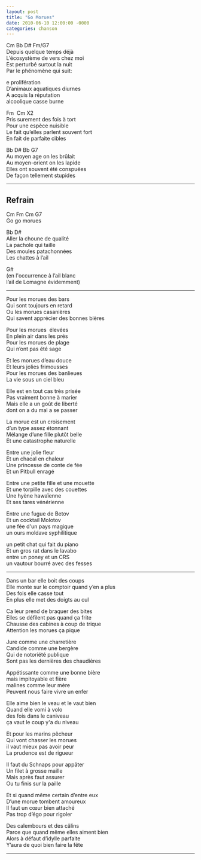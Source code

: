 ```yaml
---
layout: post
title: "Go Morues"
date: 2010-06-10 12:00:00 -0000
categories: chanson
---
```


Cm Bb D# Fm/G7  
Depuis quelque temps déjà  
L’écosystème de vers chez moi  
Est perturbé surtout la nuit  
Par le phénomène qui suit:

e prolifération  
D’animaux aquatiques diurnes  
A acquis la réputation  
alcoolique casse burne

Fm  Cm X2  
Pris surement des fois à tort  
Pour une espèce nuisible  
Le fait qu’elles parlent souvent fort  
En fait de parfaite cibles

Bb D# Bb G7  
Au moyen age on les brûlait  
Au moyen-orient on les lapide  
Elles ont souvent été conspuées  
De façon tellement stupides

---

## Refrain

Cm Fm Cm G7  
Go go morues

Bb D#  
Aller la choune de qualité  
La pachole qui taille  
Des moules patachonnées  
Les chattes à l’ail

G#  
(en l'occurrence à l’ail blanc  
l’ail de Lomagne évidemment)

---

Pour les morues des bars  
Qui sont toujours en retard  
Ou les morues casanières  
Qui savent apprécier des bonnes bières

Pour les morues  élevées  
En plein air dans les prés  
Pour les morues de plage  
Qui n’ont pas été sage

Et les morues d’eau douce  
Et leurs jolies frimousses  
Pour les morues des banlieues  
La vie sous un ciel bleu

Elle est en tout cas très prisée  
Pas vraiment bonne à marier  
Mais elle a un goût de liberté  
dont on a du mal a se passer

La morue est un croisement  
d’un type assez étonnant  
Mélange d’une fille plutôt belle  
Et une catastrophe naturelle

Entre une jolie fleur  
Et un chacal en chaleur  
Une princesse de conte de fée  
Et un Pitbull enragé

Entre une petite fille et une mouette  
Et une torpille avec des couettes  
Une hyène hawaïenne  
Et ses tares vénérienne

Entre une fugue de Betov  
Et un cocktail Molotov  
une fée d'un pays magique  
un ours moldave syphilitique

un petit chat qui fait du piano  
Et un gros rat dans le lavabo  
entre un poney et un CRS  
un vautour bourré avec des fesses  

---

Dans un bar elle boit des coups  
Elle monte sur le comptoir quand y’en a plus  
Des fois elle casse tout  
En plus elle met des doigts au cul

Ca leur prend de braquer des bites  
Elles se défilent pas quand ça frite  
Chausse des cabines à coup de trique  
Attention les morues ça pique

Jure comme une charretière  
Candide comme une bergère  
Qui de notoriété publique  
Sont pas les dernières des chaudières

Appétissante comme une bonne bière  
mais impitoyable et fière  
malines comme leur mère  
Peuvent nous faire vivre un enfer

Elle aime bien le veau et le vaut bien  
Quand elle vomi à volo  
des fois dans le caniveau  
ça vaut le coup y'a du niveau

Et pour les marins pêcheur  
Qui vont chasser les morues  
il vaut mieux pas avoir peur  
La prudence est de rigueur

Il faut du Schnaps pour appâter  
Un filet à grosse maille  
Mais après faut assurer  
Ou tu finis sur la paille

Et si quand même certain d’entre eux  
D’une morue tombent amoureux  
Il faut un cœur bien attaché  
Pas trop d’égo pour rigoler

Des calembours et des câlins  
Parce que quand même elles aiment bien  
Alors à défaut d’idylle parfaite  
Y’aura de quoi bien faire la fête

---
